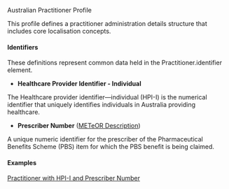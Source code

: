 Australian Practitioner Profile

This profile defines a practitioner administration details structure that includes core localisation concepts.

#### Identifiers
These definitions represent common data held in the Practitioner.identifier element.

* __Healthcare Provider Identifier - Individual__

The Healthcare provider identifier—individual (HPI-I) is the numerical identifier that uniquely identifies individuals in Australia providing healthcare.

* __Prescriber Number__ ([METeOR Description](http://meteor.aihw.gov.au/content/index.phtml/itemId/600762))

A unique numeric identifier for the prescriber of the Pharmaceutical Benefits Scheme (PBS) item for which the PBS benefit is being claimed.


#### Examples

[Practitioner with HPI-I and Prescriber Number](Practitioner-aubase-practitioner-example0.html)

